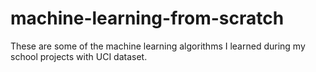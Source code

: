 # machine-learning-from-scratch
These are some of the machine learning algorithms I learned during my school projects with UCI dataset.
